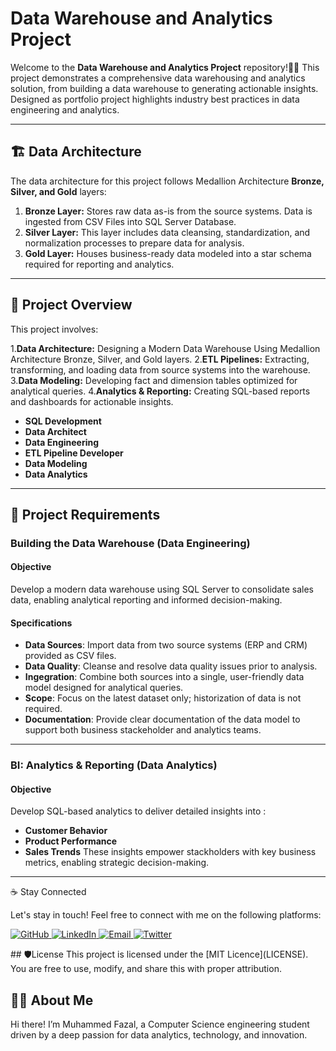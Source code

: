 # Data Warehouse and Analytics Project
Welcome to the **Data Warehouse and Analytics Project** repository!👨‍💼
This project demonstrates a comprehensive data warehousing and analytics solution, from building a data warehouse to generating actionable insights. Designed as portfolio project
highlights industry best practices in data engineering and analytics.

---

## 🏗️ Data Architecture
The data architecture for this project follows Medallion Architecture **Bronze, Silver, and Gold** layers:
1. **Bronze Layer:** Stores raw data as-is from the source systems. Data is ingested from CSV Files into SQL Server Database.
2. **Silver Layer:** This layer includes data cleansing, standardization, and normalization processes to prepare data for analysis.
3. **Gold Layer:** Houses business-ready data modeled into a star schema required for reporting and analytics.

---
## 📖 Project Overview

This project involves:

  1.**Data Architecture:** Designing a Modern Data Warehouse Using Medallion Architecture Bronze, Silver, and Gold layers.
  2.**ETL Pipelines:** Extracting, transforming, and loading data from source systems into the warehouse.
  3.**Data Modeling:** Developing fact and dimension tables optimized for analytical queries.
  4.**Analytics & Reporting:** Creating SQL-based reports and dashboards for actionable insights.

- **SQL Development**
- **Data Architect**
- **Data Engineering**
- **ETL Pipeline Developer**
- **Data Modeling**
- **Data Analytics**

---
## 🚀 Project Requirements
### Building the Data Warehouse (Data Engineering)
#### Objective
Develop a modern data warehouse using SQL Server to consolidate sales data, enabling analytical reporting and informed decision-making.

#### Specifications
- **Data Sources**: Import data from two source systems (ERP and CRM) provided as CSV files.
- **Data Quality**: Cleanse and resolve data quality issues prior to analysis.
- **Ingegration**: Combine both sources into a single, user-friendly data model designed for analytical queries.
- **Scope**: Focus on the latest dataset only; historization of data is not required.
- **Documentation**: Provide clear documentation of the data model to support both business stackeholder and analytics teams.

---
### BI: Analytics & Reporting (Data Analytics)
#### Objective
Develop SQL-based analytics to deliver detailed insights into :
- **Customer Behavior**
- **Product Performance**
- **Sales Trends**
  These insights empower stackholders with key business metrics, enabling strategic decision-making.

---
☕ Stay Connected

Let's stay in touch! Feel free to connect with me on the following platforms:

<p align="left"> <a href="https://github.com/muhammed-fazal" target="_blank"> <img src="https://img.shields.io/badge/GitHub-181717?style=for-the-badge&logo=github&logoColor=white" alt="GitHub"/> </a> <a href="http://www.linkedin.com/in/muhammed-fazal-" target="_blank"> <img src="https://img.shields.io/badge/LinkedIn-0A66C2?style=for-the-badge&logo=linkedin&logoColor=white" alt="LinkedIn"/> </a> <a href="mailto:fasalcheru@gmail.com"> <img src="https://img.shields.io/badge/Email-D14836?style=for-the-badge&logo=gmail&logoColor=white" alt="Email"/> </a> <a href="[https://x.com/MHD_Fazal_/" target="_blank"> <img src="https://img.shields.io/badge/Twitter-1DA1F2?style=for-the-badge&logo=x&logoColor=white" alt="Twitter"/> </a> </p>
## 🛡️License
This project is licensed under the [MIT Licence](LICENSE). You are free to use, modify, and share this with proper attribution.

## 🧑‍🎓 About Me
Hi there! I’m Muhammed Fazal, a Computer Science engineering student driven by a deep passion for data analytics, technology, and innovation.
